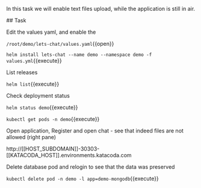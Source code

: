 In this task we will enable text files upload, while the application is still in air.

## Task

Edit the values yaml, and enable the 

`/root/demo/lets-chat/values.yaml`{{open}}

`helm install lets-chat --name demo --namespace demo -f values.yml`{{execute}}

List releases

`helm list`{{execute}}

Check deployment status

`helm status demo`{{execute}}

`kubectl get pods -n demo`{{execute}}

Open application, Register and open chat - see that indeed files are not allowed (right pane)

http://[[HOST_SUBDOMAIN]]-30303-[[KATACODA_HOST]].environments.katacoda.com

Delete database pod and relogin to see that the data was preserved

`kubectl delete pod -n demo -l app=demo-mongodb`{{execute}}
